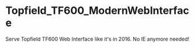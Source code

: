 # Topfield_TF600_ModernWebInterface
Serve Topfield TF600 Web Interface like it's in 2016. No IE anymore needed!
